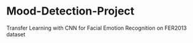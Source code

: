 # Mood-Detection-Project
Transfer Learning with CNN for Facial Emotion Recognition on FER2013 dataset
